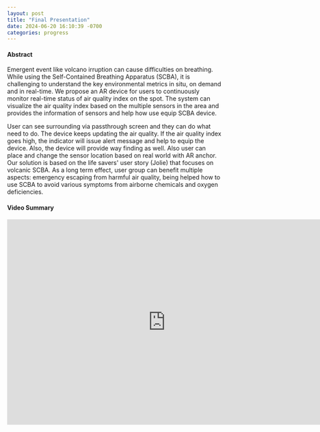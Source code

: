 ```yaml
---
layout: post
title: "Final Presentation"
date: 2024-06-20 16:10:39 -0700
categories: progress
---
```


#### Abstract

Emergent event like volcano irruption can cause difficulties on breathing. While using the Self-Contained Breathing Apparatus (SCBA), it is challenging to understand the key environmental metrics in situ, on demand and in real-time. We propose an AR device for users to continuously monitor real-time status of air quality index on the spot. The system can visualize the air quality index based on the multiple sensors in the area and provides the information of sensors and help how use equip SCBA device.

User can see surrounding via passthrough screen and they can do what need to do. The device keeps updating the air quality. If the air quality index goes high, the indicator will issue alert message and help to equip the device. Also, the device will provide way finding as well. Also user can place and change the sensor location based on real world with AR anchor. Our solution is based on the life savers' user story (Jolie) that focuses on volcanic SCBA. As a long term effect, user group can benefit multiple aspects: emergency escaping from harmful air quality, being helped how to use SCBA to avoid various symptoms from airborne chemicals and oxygen deficiencies.

#### Video Summary

<iframe width="740" height="480" src="https://www.youtube.com/embed/RXyivbpIYBw?si=VGgZLfY9tpMGQUBv" title="YouTube video player" frameborder="0" allow="accelerometer; autoplay; clipboard-write; encrypted-media; gyroscope; picture-in-picture; web-share" referrerpolicy="strict-origin-when-cross-origin" allowfullscreen></iframe>

